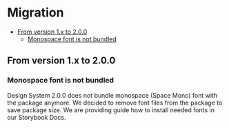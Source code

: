 # Migration

- [From version 1.x to 2.0.0](#from-version-1x-to-200)
  - [Monospace font is not bundled](#monospace-font-is-not-bundled)

## From version 1.x to 2.0.0

### Monospace font is not bundled

Design System 2.0.0 does not bundle monospace (Space Mono) font with the package anymore. We decided to remove font files from the package to save package size. We are providing guide how to install needed fonts in our Storybook Docs.
